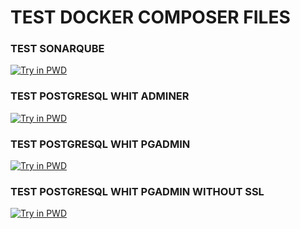 # TEST DOCKER COMPOSER FILES

### TEST SONARQUBE
[![Try in PWD](https://raw.githubusercontent.com/play-with-docker/stacks/master/assets/images/button.png)](https://labs.play-with-docker.com/?stack=https://raw.githubusercontent.com/spactivajmalla/ConfigFilesDockerComposer/master/Sonarqube_docker-compose.yml)

### TEST POSTGRESQL WHIT ADMINER
[![Try in PWD](https://raw.githubusercontent.com/play-with-docker/stacks/master/assets/images/button.png)](https://labs.play-with-docker.com/?stack=https://raw.githubusercontent.com/spactivajmalla/ConfigFilesDockerComposer/master/PotsgreSQL_docker-composer.yml)

### TEST POSTGRESQL WHIT PGADMIN
[![Try in PWD](https://raw.githubusercontent.com/play-with-docker/stacks/master/assets/images/button.png)](https://labs.play-with-docker.com/?stack=https://raw.githubusercontent.com/spactivajmalla/ConfigFilesDockerComposer/master/pgadmin.yml)

### TEST POSTGRESQL WHIT PGADMIN WITHOUT SSL
[![Try in PWD](https://raw.githubusercontent.com/play-with-docker/stacks/master/assets/images/button.png)](https://labs.play-with-docker.com/?stack=https://raw.githubusercontent.com/spactivajmalla/ConfigFilesDockerComposer/master/pgadmin-without-ssl.yml)
